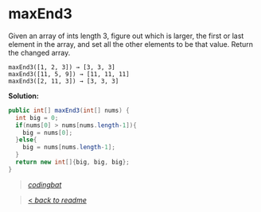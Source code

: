 # maxEnd3

Given an array of ints length 3, figure out which is larger, the first or last element in the array, and set all the other elements to be that value. Return the changed array.

```
maxEnd3([1, 2, 3]) → [3, 3, 3]
maxEnd3([11, 5, 9]) → [11, 11, 11]
maxEnd3([2, 11, 3]) → [3, 3, 3]
```

**Solution:**

```java
public int[] maxEnd3(int[] nums) {
  int big = 0;
  if(nums[0] > nums[nums.length-1]){
    big = nums[0];
  }else{
    big = nums[nums.length-1];
  }
  return new int[]{big, big, big};
}
```

> _[codingbat](http://codingbat.com/prob/p146256)_

> [< _back to readme_](/README.md)
